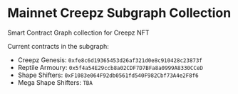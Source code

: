 # Mainnet Creepz Subgraph Collection

Smart Contract Graph collection for Creepz NFT

Current contracts in the subgraph:

- Creepz Genesis: `0xfe8c6d19365453d26af321d0e8c910428c23873f`
- Reptile Armoury: `0x5f4a54E29ccb8a02CDF7D7BFa8a0999A8330CCeD`
- Shape Shifters: `0xF1083e064F92db0561fd540F982Cbf73A4e2F8f6`
- Mega Shape Shifters: `TBA`